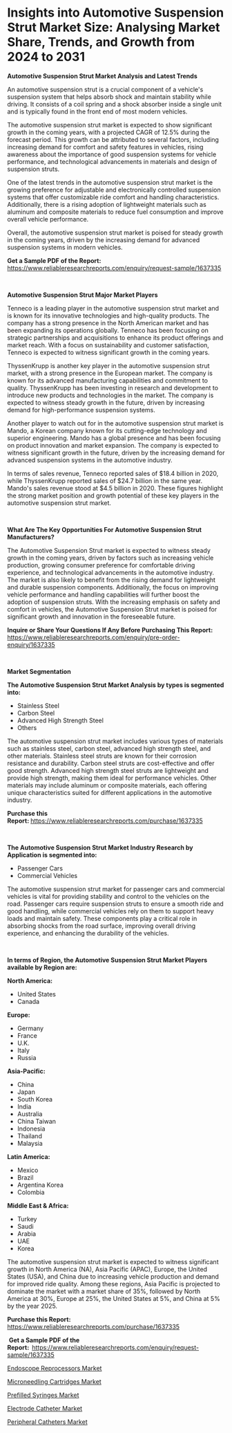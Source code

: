 <p><h1>Insights into Automotive Suspension Strut Market Size: Analysing Market Share, Trends, and Growth from 2024 to 2031</h1></p><p><strong>Automotive Suspension Strut Market Analysis and Latest Trends</strong></p>
<p><p>An automotive suspension strut is a crucial component of a vehicle's suspension system that helps absorb shock and maintain stability while driving. It consists of a coil spring and a shock absorber inside a single unit and is typically found in the front end of most modern vehicles.</p><p>The automotive suspension strut market is expected to show significant growth in the coming years, with a projected CAGR of 12.5% during the forecast period. This growth can be attributed to several factors, including increasing demand for comfort and safety features in vehicles, rising awareness about the importance of good suspension systems for vehicle performance, and technological advancements in materials and design of suspension struts.</p><p>One of the latest trends in the automotive suspension strut market is the growing preference for adjustable and electronically controlled suspension systems that offer customizable ride comfort and handling characteristics. Additionally, there is a rising adoption of lightweight materials such as aluminum and composite materials to reduce fuel consumption and improve overall vehicle performance.</p><p>Overall, the automotive suspension strut market is poised for steady growth in the coming years, driven by the increasing demand for advanced suspension systems in modern vehicles.</p></p>
<p><strong>Get a Sample PDF of the Report:&nbsp;</strong> <a href="https://www.reliableresearchreports.com/enquiry/request-sample/1637335">https://www.reliableresearchreports.com/enquiry/request-sample/1637335</a></p>
<p>&nbsp;</p>
<p><strong>Automotive Suspension Strut Major Market Players</strong></p>
<p><p>Tenneco is a leading player in the automotive suspension strut market and is known for its innovative technologies and high-quality products. The company has a strong presence in the North American market and has been expanding its operations globally. Tenneco has been focusing on strategic partnerships and acquisitions to enhance its product offerings and market reach. With a focus on sustainability and customer satisfaction, Tenneco is expected to witness significant growth in the coming years.</p><p>ThyssenKrupp is another key player in the automotive suspension strut market, with a strong presence in the European market. The company is known for its advanced manufacturing capabilities and commitment to quality. ThyssenKrupp has been investing in research and development to introduce new products and technologies in the market. The company is expected to witness steady growth in the future, driven by increasing demand for high-performance suspension systems.</p><p>Another player to watch out for in the automotive suspension strut market is Mando, a Korean company known for its cutting-edge technology and superior engineering. Mando has a global presence and has been focusing on product innovation and market expansion. The company is expected to witness significant growth in the future, driven by the increasing demand for advanced suspension systems in the automotive industry.</p><p>In terms of sales revenue, Tenneco reported sales of $18.4 billion in 2020, while ThyssenKrupp reported sales of $24.7 billion in the same year. Mando's sales revenue stood at $4.5 billion in 2020. These figures highlight the strong market position and growth potential of these key players in the automotive suspension strut market.</p></p>
<p>&nbsp;</p>
<p><strong>What Are The Key Opportunities For Automotive Suspension Strut Manufacturers?</strong></p>
<p><p>The Automotive Suspension Strut market is expected to witness steady growth in the coming years, driven by factors such as increasing vehicle production, growing consumer preference for comfortable driving experience, and technological advancements in the automotive industry. The market is also likely to benefit from the rising demand for lightweight and durable suspension components. Additionally, the focus on improving vehicle performance and handling capabilities will further boost the adoption of suspension struts. With the increasing emphasis on safety and comfort in vehicles, the Automotive Suspension Strut market is poised for significant growth and innovation in the foreseeable future.</p></p>
<p><strong>Inquire or Share Your Questions If Any Before Purchasing This Report:</strong> <a href="https://www.reliableresearchreports.com/enquiry/pre-order-enquiry/1637335">https://www.reliableresearchreports.com/enquiry/pre-order-enquiry/1637335</a></p>
<p>&nbsp;</p>
<p><strong>Market Segmentation</strong></p>
<p><strong>The Automotive Suspension Strut Market Analysis by types is segmented into:</strong></p>
<p><ul><li>Stainless Steel</li><li>Carbon Steel</li><li>Advanced High Strength Steel</li><li>Others</li></ul></p>
<p><p>The automotive suspension strut market includes various types of materials such as stainless steel, carbon steel, advanced high strength steel, and other materials. Stainless steel struts are known for their corrosion resistance and durability. Carbon steel struts are cost-effective and offer good strength. Advanced high strength steel struts are lightweight and provide high strength, making them ideal for performance vehicles. Other materials may include aluminum or composite materials, each offering unique characteristics suited for different applications in the automotive industry.</p></p>
<p><strong>Purchase this Report:&nbsp;</strong><a href="https://www.reliableresearchreports.com/purchase/1637335">https://www.reliableresearchreports.com/purchase/1637335</a></p>
<p>&nbsp;</p>
<p><strong>The Automotive Suspension Strut Market Industry Research by Application is segmented into:</strong></p>
<p><ul><li>Passenger Cars</li><li>Commercial Vehicles</li></ul></p>
<p><p>The automotive suspension strut market for passenger cars and commercial vehicles is vital for providing stability and control to the vehicles on the road. Passenger cars require suspension struts to ensure a smooth ride and good handling, while commercial vehicles rely on them to support heavy loads and maintain safety. These components play a critical role in absorbing shocks from the road surface, improving overall driving experience, and enhancing the durability of the vehicles.</p></p>
<p>&nbsp;</p>
<p><strong>In terms of Region, the Automotive Suspension Strut Market Players available by Region are:</strong></p>
<p>
    <p> <strong> North America: </strong>
        <ul>
            <li>United States</li>
            <li>Canada</li>
        </ul>
        </p> 
    <p> <strong> Europe: </strong>
        <ul>
            <li>Germany</li>
            <li>France</li>
            <li>U.K.</li>
            <li>Italy</li>
            <li>Russia</li>
        </ul>
        </p> 
    <p> <strong> Asia-Pacific: </strong>
        <ul>
            <li>China</li>
            <li>Japan</li>
            <li>South Korea</li>
            <li>India</li>
            <li>Australia</li>
            <li>China Taiwan</li>
            <li>Indonesia</li>
            <li>Thailand</li>
            <li>Malaysia</li>
        </ul>
        </p> 
    <p> <strong> Latin America: </strong>
        <ul>
            <li>Mexico</li>
            <li>Brazil</li>
            <li>Argentina Korea</li>
            <li>Colombia</li>
        </ul>
        </p> 
    <p> <strong> Middle East & Africa: </strong>
        <ul>
            <li>Turkey</li>
            <li>Saudi</li>
            <li>Arabia</li>
            <li>UAE</li>
            <li>Korea</li>
        </ul>
    </p>
    </p>
<p><p>The automotive suspension strut market is expected to witness significant growth in North America (NA), Asia Pacific (APAC), Europe, the United States (USA), and China due to increasing vehicle production and demand for improved ride quality. Among these regions, Asia Pacific is projected to dominate the market with a market share of 35%, followed by North America at 30%, Europe at 25%, the United States at 5%, and China at 5% by the year 2025.</p></p>
<p><strong>Purchase this Report: </strong><a href="https://www.reliableresearchreports.com/purchase/1637335">https://www.reliableresearchreports.com/purchase/1637335</a></p>
<p>&nbsp;<strong>Get a Sample PDF of the Report:&nbsp;&nbsp;</strong><a href="https://www.reliableresearchreports.com/enquiry/request-sample/1637335">https://www.reliableresearchreports.com/enquiry/request-sample/1637335</a></p>
<p><strong></strong></p>
<p><p><a href="https://medium.com/@dexterhayes2023/endoscope-reprocessors-market-insights-into-market-cagr-market-trends-and-growth-strategies-a610861ad939">Endoscope Reprocessors Market</a></p><p><a href="https://medium.com/@waltercruz6g/microneedling-cartridges-market-analysis-and-sze-forecasted-for-period-from-2024-to-2031-45d144050fef">Microneedling Cartridges Market</a></p><p><a href="https://medium.com/@avaalsop666/prefilled-syringes-market-size-and-market-trends-complete-industry-overview-2024-to-2031-fe3729b49b1e">Prefilled Syringes Market</a></p><p><a href="https://medium.com/@vrahul.reportprime/electrode-catheter-market-exploring-market-share-market-trends-and-future-growth-c5df9c7b945d">Electrode Catheter Market</a></p><p><a href="https://medium.com/@yvettelesch/peripheral-catheters-market-size-market-outlook-and-market-forecast-2024-to-2031-6ea4dd4921ea">Peripheral Catheters Market</a></p></p>